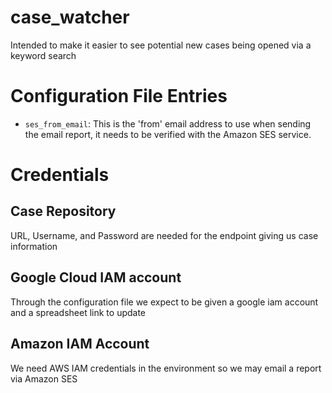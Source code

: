 # case_watcher
Intended to make it easier to see potential new cases being opened via a keyword search

# Configuration File Entries
* `ses_from_email`: This is the 'from' email address to use when sending the email report, it needs to be verified with the Amazon SES service.

# Credentials
## Case Repository
URL, Username, and Password are needed for the endpoint giving us case information

## Google Cloud IAM account
Through the configuration file we expect to be given a google iam account and a spreadsheet link to update

## Amazon IAM Account
We need AWS IAM credentials in the environment so we may email a report via Amazon SES
